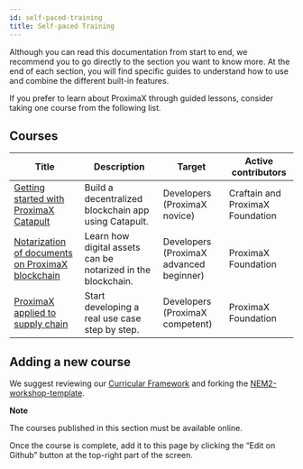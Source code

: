 ```yaml
---
id: self-paced-training
title: Self-paced Training
---
```

Although you can read this documentation from start to end, we recommend you to go directly to the section you want to know more. At the end of each section, you will find specific guides to understand how to use and combine the different built-in features.

If you prefer to learn about ProximaX through guided lessons, consider taking one course from the following list.

## Courses

**Title** | **Description** | **Target** | **Active contributors**
----------|-----------------|------------|------------------------
[Getting started with ProximaX Catapult](https://craftain.com/courses/getting-started-with-nem-catapult/) | Build a decentralized blockchain app using Catapult. | Developers (ProximaX novice) | Craftain and ProximaX Foundation
[Notarization of documents on ProximaX blockchain](https://proximax-storage.github.io/nem2-workshop-document-notarization/)  | Learn how digital assets can be notarized in the blockchain. | Developers (ProximaX advanced beginner) | ProximaX Foundation
[ProximaX applied to supply chain](https://proximax-storage.github.io/nem2-workshop-nem-applied-to-supply-chain/) | Start developing a real use case step by step. | Developers (ProximaX competent) | ProximaX Foundation

## Adding a new course

We suggest reviewing our [Curricular Framework](https://proximax-storage.github.io/nem2-curricular-framework/) and forking the [NEM2-workshop-template](https://github.com/proximax-storage/nem2-workshop-template).

<div class="info">

**Note**

The courses published in this section must be available online.
</div>

Once the course is complete, add it to this page by clicking the “Edit on Github” button at the top-right part of the screen.

